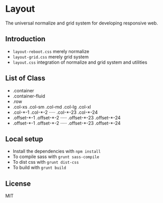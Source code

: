 # Layout

The universal normalize and grid system for developing responsive web.

## Introduction

- `layout-reboot.css` merely normalize
- `layout-grid.css` merely grid system
- `layout.css` integration of normalize and grid system and utilities

## List of Class

- .container
- .container-fluid
- .row
- .col-xs     .col-sm      .col-md  .col-lg      .col-xl
- .col-\*-1    .col-\*-2     ·····    .col-\*-23    .col-\*-24
- .offset-\*-1 .offset-\*-2  ·····    .offset-\*-23 .offset-\*-24
- .offset-\*-1 .offset-\*-2  ·····    .offset-\*-23 .offset-\*-24

## Local setup

- Install the dependencies with `npm install`
- To compile sass with `grunt sass-compile`
- To dist css with `grunt dist-css`
- To build with `grunt build`

## License

MIT
